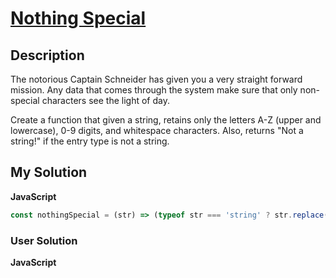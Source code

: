 # [Nothing Special](https://www.codewars.com/kata/57029e77005264a3b9000eb5)

## Description

The notorious Captain Schneider has given you a very straight forward mission. Any data that comes through the system make sure that only non-special characters see the light of day.

Create a function that given a string, retains only the letters A-Z (upper and lowercase), 0-9 digits, and whitespace characters. Also, returns "Not a string!" if the entry type is not a string.

## My Solution

**JavaScript**

```js
const nothingSpecial = (str) => (typeof str === 'string' ? str.replace(/[^a-z0-9\s]/gi, '') : 'Not a string!');
```

### User Solution

**JavaScript**

```js

```
